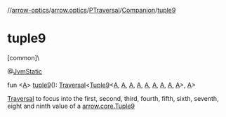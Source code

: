 //[arrow-optics](../../../../index.md)/[arrow.optics](../../index.md)/[PTraversal](../index.md)/[Companion](index.md)/[tuple9](tuple9.md)

# tuple9

[common]\

@[JvmStatic](https://kotlinlang.org/api/latest/jvm/stdlib/kotlin.jvm/-jvm-static/index.html)

fun &lt;[A](tuple9.md)&gt; [tuple9](tuple9.md)(): [Traversal](../../index.md#153853783%2FClasslikes%2F-617900156)&lt;[Tuple9](../../../../../arrow-core/arrow-core/arrow.core/-tuple9/index.md)&lt;[A](tuple9.md), [A](tuple9.md), [A](tuple9.md), [A](tuple9.md), [A](tuple9.md), [A](tuple9.md), [A](tuple9.md), [A](tuple9.md), [A](tuple9.md)&gt;, [A](tuple9.md)&gt;

[Traversal](../../index.md#153853783%2FClasslikes%2F-617900156) to focus into the first, second, third, fourth, fifth, sixth, seventh, eight and ninth value of a [arrow.core.Tuple9](../../../../../arrow-core/arrow-core/arrow.core/-tuple9/index.md)
